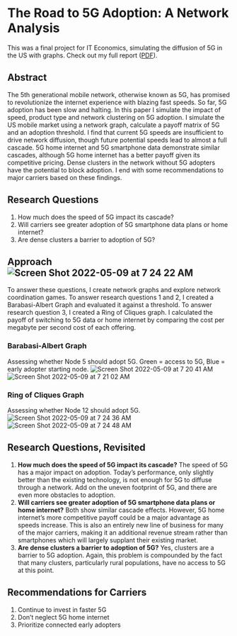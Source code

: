 # The Road to 5G Adoption: A Network Analysis
This was a final project for IT Economics, simulating the diffusion of 5G in the US with graphs. Check out my full report (<a href="https://gjkls-mims.github.io/capstone-website/draft_report.pdf" target="_blank">PDF</a>).


## Abstract
The 5th generational mobile network, otherwise known as 5G, has promised to revolutionize the internet experience with blazing fast speeds. So far, 5G adoption has been slow and halting. In this paper I simulate the impact of speed, product type and network clustering on 5G adoption. I simulate the US mobile market using a network graph, calculate a payoff matrix of 5G and an adoption threshold. I find that current 5G speeds are insufficient to drive network diffusion, though future potential speeds lead to almost a full cascade. 5G home internet and 5G smartphone data demonstrate similar cascades, although 5G home internet has a better payoff given its competitive pricing. Dense clusters in the network without 5G adopters have the potential to block adoption. I end with some recommendations to major carriers based on these findings.

## Research Questions
1. How much does the speed of 5G impact its cascade?
2. Will carriers see greater adoption of 5G smartphone data plans or home internet?
3. Are dense clusters a barrier to adoption of 5G?

## Approach![Screen Shot 2022-05-09 at 7 24 22 AM](https://user-images.githubusercontent.com/68975515/167431262-78f96813-c057-4c8f-a0dc-fd68572b2a4e.png)

To answer these questions, I create network graphs and explore network coordination games. To answer research questions 1 and 2, I created a Barabasi-Albert Graph and evaluated it against a threshold. To answer research question 3, I created a Ring of Cliques graph. I calculated the payoff of switching to 5G data or home internet by comparing the cost per megabyte per second cost of each offering.

### Barabasi-Albert Graph
Assessing whether Node 5 should adopt 5G.
Green = access to 5G, Blue = early adopter starting node.
![Screen Shot 2022-05-09 at 7 20 41 AM](https://user-images.githubusercontent.com/68975515/167430525-c7431f89-27d1-4b47-af64-4a245a6cf65a.png)
![Screen Shot 2022-05-09 at 7 21 02 AM](https://user-images.githubusercontent.com/68975515/167430585-3cc9c241-6ef1-4d17-a1fc-7580d6a405e2.png)

### Ring of Cliques Graph
Assessing whether Node 12 should adopt 5G.
![Screen Shot 2022-05-09 at 7 24 36 AM](https://user-images.githubusercontent.com/68975515/167431307-c7264b34-ba7d-4ba4-8bcd-9527f45da82e.png)
![Screen Shot 2022-05-09 at 7 24 48 AM](https://user-images.githubusercontent.com/68975515/167431349-d66fdc55-ae63-4e60-b5ac-d3a3eec7f47a.png)

## Research Questions, Revisited
1. **How much does the speed of 5G impact its cascade?**
The speed of 5G has a major impact on adoption. Today’s performance, only slightly better than the existing technology, is not enough for 5G to diffuse through a network. Add on the uneven footprint of 5G, and there are even more obstacles to adoption.
2. **Will carriers see greater adoption of 5G smartphone data plans or home internet?**
Both show similar cascade effects. However, 5G home internet’s more competitive payoff could be a major advantage as speeds increase. This is also an entirely new line of business for many of the major carriers, making it an additional revenue stream rather than smartphones which will largely supplant their existing market.
3. **Are dense clusters a barrier to adoption of 5G?**
Yes, clusters are a barrier to 5G adoption. Again, this problem is compounded by the fact that many clusters, particularly rural populations, have no access to 5G at this point.

## Recommendations for Carriers
1. Continue to invest in faster 5G
2. Don’t neglect 5G home internet
3. Prioritize connected early adopters
